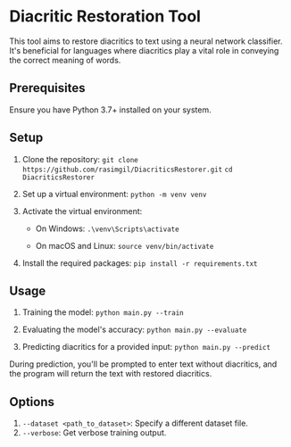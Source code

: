 # Diacritic Restoration Tool

This tool aims to restore diacritics to text using a neural network classifier. It's beneficial for languages where diacritics play a vital role in conveying the correct meaning of words.

## Prerequisites
Ensure you have Python 3.7+ installed on your system.

## Setup

1. Clone the repository:
    ```git clone https://github.com/rasimgil/DiacriticsRestorer.git```
    ```cd DiacriticsRestorer```

2. Set up a virtual environment:
```python -m venv venv```

3. Activate the virtual environment:

    - On Windows:
    ```.\venv\Scripts\activate```
    
    - On macOS and Linux:
    ```source venv/bin/activate```

4. Install the required packages:
```pip install -r requirements.txt```

## Usage

1. Training the model:
```python main.py --train```

1. Evaluating the model's accuracy:
```python main.py --evaluate```

1. Predicting diacritics for a provided input:
```python main.py --predict```

During prediction, you'll be prompted to enter text without diacritics, and the program will return the text with restored diacritics.

## Options

1. `--dataset <path_to_dataset>`: Specify a different dataset file.
2. `--verbose`: Get verbose training output.
